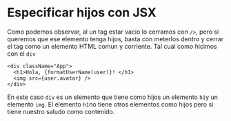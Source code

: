 # Especificar hijos con JSX
Como podemos observar, al un tag estar vacio lo cerramos con `/>`, pero si queremos que ese elemento tenga hijos, basta con meterlos dentro y cerrar el tag como un elemento HTML comun y corriente. Tal cual como hicimos con el `div`
```
<div className="App">
  <h1>Hola, {formatUserName(user)}! </h1>
  <img src={user.avatar} />
</div>
```
En este caso `div` es un elemento que tiene como hijos un elemento `h1`y un elemento `img`. El elemento `h1`no tiene otros elementos como hijos pero si tiene nuestro saludo como contenido.